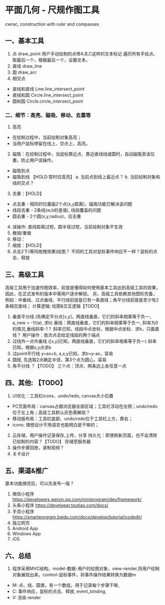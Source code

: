 # 平面几何 - 尺规作图工具
cwrac, construction with ruler and compasses


## 一、基本工具
1. 点 draw_point
    用户手动绘制的点带A,B,C这样的文本标记
    遍历所有手绘点、取最后一个，根据最后一个，设置文本。
2. 直线 draw_line
3. 圆 draw_arc
4. 相交点
 * 直线和直线   Line.line_intersect_point
 * 直线和圆 Circle.line_intersect_point
 * 圆和圆   Circle.circle_intersect_point


### 二、细节：高亮、磁吸、移动、去重等
1. 高亮
 * 在绘制过程中，当前绘制对象高亮；  
 * 当用户鼠标停留在线上、交点上，高亮。
2. 磁吸：在绘制过程中，当鼠标靠近点、靠近直线线或圆时，自动磁吸至该位置，防止用户误操作。  
 * 磁吸到点
 * 磁吸到线 【HOLD:暂时仅高亮】
    a. 当前点到线上最近点？
    b. 当前绘制对象和线的交点？ 
3. 去重：【HOLD】
 * 点去重 - 相同的位置画2个点(x,y距离)，磁吸功能已解决该问题
 * 线段去重 - 2条线(w,b的差值), 线段覆盖的问题
 * 圆去重 - 2个圆(x,y,radius)，应去重 
4. 误操作: 直线距离过短，圆半径过短，当前绘制对象不生效
5. 撤销/重做
6. 移动：
7. 缩放：【HOLD】 
8. 点击2下(等同拖拽效果)绘图？
    不同的工具对鼠标事件响应不一样？鼠标的点击、释放


## 三、高级工具 
高级工具用于加速作图效率，前提是懂得如何使用基本工具达到高级工具的效果，因此，在正式发布的版本中需用户逐步解锁。
另，高级工具依赖其他图形完备，例如：中垂线、过点垂线、平行线前提是已有一条直线；角平分线前提是至少有2条相交直线；
计算逻辑; 绘图&交互逻辑【TODO】  
1. 垂直平分线 (先确定平分点[x,y]，两直线垂直，它们的斜率相乘等于负一，a_new = -1/(a), 求b)
    垂线：两直线垂直，它们的斜率相乘等于负一, 斜率为0的情况,垂线斜率-1？
    斜率已知，线段中点坐标，根据中点坐标、求b，只画直线？
    用户操作：依次点击给定线段的两个端点
2. 过线外一点作垂线
    ([x,y]已知，两直线垂直，它们的斜率相乘等于负一)
    斜率已知，根据x,y点求b
3. 过point平行线 y=ax+b, a,x,y已知，求b=y-ax，容易
4. 圆规, 先选取2点确定半径，第3个点为圆心，容易
5. 角平分线 ？【TODO】
    三个点：顶点、两条边上各任意一点


## 四、其他: 【TODO】
1. UI优化：工具栏icons、undo/redo, canvas大小位置
* PC页面布局：canvas占据浏览器全部区域；工具栏浮动在左侧；undo/redo位于左上角；高级工具默认灰色需解锁？
* 移动版布局：工具栏底部、undo/redo位于工具栏上方，靠右；
* icons: 理想设计不用语言也能明白是干嘛的； 
2. 云存储，用户操作记录保存,上传，分享
    持久化：即使刷新页面，也不会清除已绘制的内容？【TODO】
    存储至服务器
3. 操作步骤回放，录制视频？
4. 关卡设计


## 五、渠道&推广
基本功能搞完后，可以先发布一版？
1. 微信小程序
    https://developers.weixin.qq.com/miniprogram/dev/framework/
2. 头条小程序
    https://developer.toutiao.com/docs/
3. 手百小程序
    https://smartprogram.baidu.com/docs/develop/tutorial/codedir/
4. 独立网页
5. Android App
6. Windows App
7. iOS 


## 六、总结
1. 程序采用MVC结构，model-数据-用户的绘图对象，view-render,将用户绘制对象展现出来，control-鼠标事件，将事件操作结果转换为数据m
* M: 点、线、圆类，有一个数组，用于记录每个步骤干嘛,
* C: 事件响应，鼠标的点击、释放, event_binding,
* V: 渲染 render